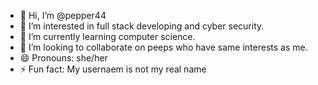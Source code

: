 - 👋 Hi, I’m @pepper44
- 👀 I’m interested in full stack developing and cyber security.
- 🌱 I’m currently learning computer science.
- 💞️ I’m looking to collaborate on peeps who have same interests as me.
- 😄 Pronouns: she/her
- ⚡ Fun fact: My usernaem is not my real name

<!---
pepper44/pepper44 is a ✨ special ✨ repository because its `README.md` (this file) appears on your GitHub profile.
You can click the Preview link to take a look at your changes.
--->

